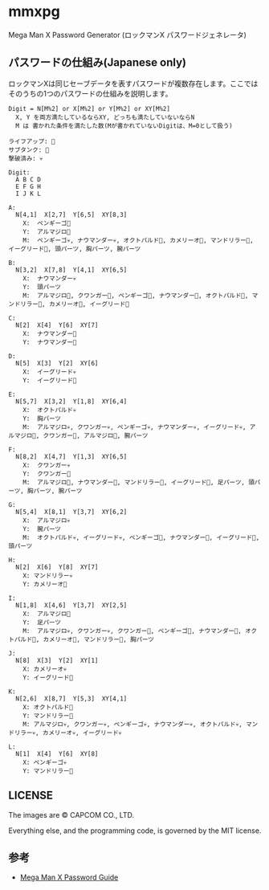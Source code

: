 # mmxpg

Mega Man X Password Generator (ロックマンX パスワードジェネレータ)

## パスワードの仕組み(Japanese only)

ロックマンXは同じセーブデータを表すパスワードが複数存在します。ここではそのうちの1つのパスワードの仕組みを説明します。

```
Digit = N[M%2] or X[M%2] or Y[M%2] or XY[M%2]
  X, Y を両方満たしているならXY, どっちも満たしていないならN
  M は 書かれた条件を満たした数(Mが書かれていないDigitは、M=0として扱う)

ライフアップ: 🩷
サブタンク: 🔋
撃破済み: 💀

Digit:
  A B C D
  E F G H
  I J K L

A:
  N[4,1]  X[2,7]  Y[6,5]  XY[8,3]
    X:  ペンギーゴ🩷
    Y:  アルマジロ🔋
    M:  ペンギーゴ💀, ナウマンダー💀, オクトパルド🩷, カメリーオ🩷, マンドリラー🔋, イーグリード🔋, 頭パーツ, 胸パーツ, 腕パーツ

B:
  N[3,2]  X[7,8]  Y[4,1]  XY[6,5]
    X:  ナウマンダー💀
    Y:  頭パーツ
    M:  アルマジロ🩷, クワンガー🩷, ペンギーゴ🩷, ナウマンダー🩷, オクトパルド🩷, マンドリラー🩷, カメリーオ🩷, イーグリード🩷

C:
  N[2]  X[4]  Y[6]  XY[7]
    X:  ナウマンダー🩷
    Y:  ナウマンダー🔋

D:
  N[5]  X[3]  Y[2]  XY[6]
    X:  イーグリード💀
    Y:  イーグリード🩷

E:
  N[5,7]  X[3,2]  Y[1,8]  XY[6,4]
    X:  オクトパルド💀
    Y:  胸パーツ
    M:  アルマジロ💀, クワンガー💀, ペンギーゴ💀, ナウマンダー💀, イーグリード💀, アルマジロ🩷, クワンガー🩷, アルマジロ🔋, 腕パーツ

F:
  N[8,2]  X[4,7]  Y[1,3]  XY[6,5]
    X:  クワンガー💀
    Y:  クワンガー🩷
    M:  アルマジロ🔋, ナウマンダー🔋, マンドリラー🔋, イーグリード🔋, 足パーツ, 頭パーツ, 胸パーツ, 腕パーツ

G:
  N[5,4]  X[8,1]  Y[3,7]  XY[6,2]
    X:  アルマジロ💀
    Y:  腕パーツ
    M:  オクトパルド💀, イーグリード💀, ペンギーゴ🩷, ナウマンダー🩷, イーグリード🔋, 頭パーツ

H:
  N[2]  X[6]  Y[8]  XY[7]
    X: マンドリラー💀
    Y: カメリーオ🩷

I:
  N[1,8]  X[4,6]  Y[3,7]  XY[2,5]
    X:  アルマジロ🩷
    Y:  足パーツ
    M:  アルマジロ💀, クワンガー💀, クワンガー🩷, ペンギーゴ🩷, ナウマンダー🩷, オクトパルド🩷, カメリーオ🩷, マンドリラー🔋, 胸パーツ

J:
  N[8]  X[3]  Y[2]  XY[1]
    X: カメリーオ💀
    Y: イーグリード🔋

K:
  N[2,6]  X[8,7]  Y[5,3]  XY[4,1]
    X: オクトパルド🩷
    Y: マンドリラー🔋
    M: アルマジロ💀, クワンガー💀, ペンギーゴ💀, ナウマンダー💀, オクトパルド💀, マンドリラー💀, カメリーオ💀, イーグリード💀

L:
  N[1]  X[4]  Y[6]  XY[8]
    X: ペンギーゴ💀
    Y: マンドリラー🩷
```

## LICENSE

The images are © CAPCOM CO., LTD.

Everything else, and the programming code, is governed by the MIT license.

## 参考

- [Mega Man X Password Guide](https://gamefaqs.gamespot.com/snes/588479-mega-man-x/faqs/52749)

